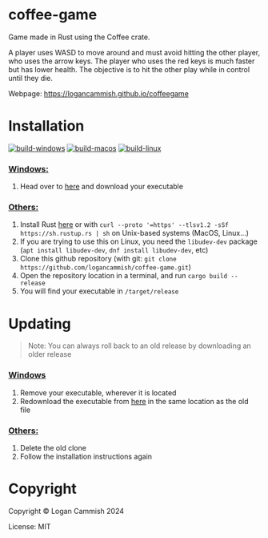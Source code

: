 # coffee-game

Game made in Rust using the Coffee crate. 

A player uses WASD to move around and must avoid hitting the other player, who uses the arrow keys. The player who uses the red keys is much faster but has lower health. The objective is to hit the other play while in control until they die.


Webpage: https://logancammish.github.io/coffeegame 
 



# Installation
[![build-windows](https://github.com/logancammish/coffee-game/actions/workflows/windows.yml/badge.svg)](https://github.com/logancammish/coffee-game/actions/workflows/windows.yml)
[![build-macos](https://github.com/logancammish/coffee-game/actions/workflows/macos.yml/badge.svg)](https://github.com/logancammish/coffee-game/actions/workflows/macos.yml)
[![build-linux](https://github.com/logancammish/coffee-game/actions/workflows/linux.yml/badge.svg)](https://github.com/logancammish/coffee-game/actions/workflows/linux.yml)

### <ins>Windows:</ins>
1. Head over to [here](https://github.com/logancammish/coffee-game/releases/latest) and download your executable

### <ins>Others:</ins>
1. Install Rust [here](https://www.rust-lang.org/tools/install) or with `curl --proto '=https' --tlsv1.2 -sSf https://sh.rustup.rs | sh` on Unix-based systems (MacOS, Linux...)
2. If you are trying to use this on Linux, you need the `libudev-dev` package (`apt install libudev-dev`, `dnf install libudev-dev`, etc)
3. Clone this github repository (with git: `git clone https://github.com/logancammish/coffee-game.git`)
4. Open the repository location in a terminal, and run `cargo build --release`
5. You will find your executable in `/target/release`

# Updating
> Note: You can always roll back to an old release by downloading an older release

### <ins>Windows</ins>
1. Remove your executable, wherever it is located
2. Redownload the executable from [here](https://github.com/logancammish/coffee-game/releases/latest) in the same location as the old file

### <ins>Others:</ins>
1. Delete the old clone
2. Follow the installation instructions again
   
# Copyright
Copyright © Logan Cammish 2024

License: MIT


